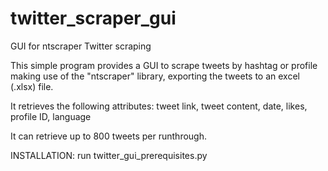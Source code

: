 # twitter_scraper_gui
GUI for ntscraper Twitter scraping

This simple program provides a GUI to scrape tweets by hashtag or profile making use of the "ntscraper" library, exporting the tweets to an excel (.xlsx) file.

It retrieves the following attributes: 
tweet link, tweet content, date, likes, profile ID, language

It can retrieve up to 800 tweets per runthrough.

INSTALLATION:
run twitter_gui_prerequisites.py
